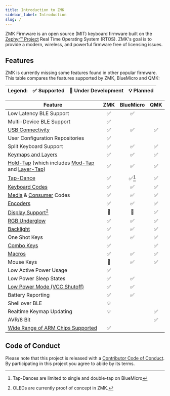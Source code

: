 ```yaml
---
title: Introduction to ZMK
sidebar_label: Introduction
slug: /
---
```


ZMK Firmware is an open source (MIT) keyboard
firmware built on the [Zephyr™ Project](https://zephyrproject.org/) Real Time Operating System (RTOS). ZMK's goal is to provide a modern, wireless, and powerful firmware free of licensing issues.

## Features

ZMK is currently missing some features found in other popular firmware. This table compares the features supported by ZMK, BlueMicro and QMK:

| Legend: | ✅ Supported | 🚧 Under Development | 💡 Planned |
| :------ | :----------- | :------------------- | :--------- |

| **Feature**                                                                                                                                                | ZMK | BlueMicro | QMK |
| ---------------------------------------------------------------------------------------------------------------------------------------------------------- | :-: | :-------: | :-: |
| Low Latency BLE Support                                                                                                                                    | ✅  |    ✅     |     |
| Multi-Device BLE Support                                                                                                                                   | ✅  |           |     |
| [USB Connectivity](keymaps/behaviors/outputs.md)                                                                                                           | ✅  |    ✅     | ✅  |
| User Configuration Repositories                                                                                                                            | ✅  |           |     |
| Split Keyboard Support                                                                                                                                     | ✅  |    ✅     | ✅  |
| [Keymaps and Layers](keymaps/behaviors/layers.md)                                                                                                          | ✅  |    ✅     | ✅  |
| [Hold-Tap](keymaps/behaviors/hold-tap.mdx) (which includes [Mod-Tap](keymaps/behaviors/mod-tap.md) and [Layer-Tap](keymaps/behaviors/layers.md#layer-tap)) | ✅  |    ✅     | ✅  |
| [Tap-Dance](keymaps/behaviors/tap-dance.mdx)                                                                                                               | ✅  |  ✅[^2]   | ✅  |
| [Keyboard Codes](keymaps/list-of-codes.mdx#keyboard)                                                                                                       | ✅  |    ✅     | ✅  |
| [Media](keymaps/list-of-codes.mdx#media-controls) & [Consumer](keymaps/list-of-codes.mdx#consumer-controls) Codes                                          | ✅  |    ✅     | ✅  |
| [Encoders](keymaps/encoders.md)                                                                                                                            | ✅  |    ✅     | ✅  |
| [Display Support](features/displays.md)[^1]                                                                                                                | 🚧  |    🚧     | ✅  |
| [RGB Underglow](features/underglow.md)                                                                                                                     | ✅  |    ✅     | ✅  |
| [Backlight](features/backlight.mdx)                                                                                                                        | ✅  |    ✅     | ✅  |
| One Shot Keys                                                                                                                                              | ✅  |    ✅     | ✅  |
| [Combo Keys](keymaps/combos.md)                                                                                                                            | ✅  |           | ✅  |
| [Macros](keymaps/behaviors/macros.md)                                                                                                                      | ✅  |    ✅     | ✅  |
| Mouse Keys                                                                                                                                                 | 🚧  |    ✅     | ✅  |
| Low Active Power Usage                                                                                                                                     | ✅  |           |     |
| Low Power Sleep States                                                                                                                                     | ✅  |    ✅     |     |
| [Low Power Mode (VCC Shutoff)](keymaps/behaviors/power.md)                                                                                                 | ✅  |    ✅     |     |
| Battery Reporting                                                                                                                                          | ✅  |    ✅     |     |
| Shell over BLE                                                                                                                                             | 💡  |           |     |
| Realtime Keymap Updating                                                                                                                                   | 💡  |           | ✅  |
| AVR/8 Bit                                                                                                                                                  |     |           | ✅  |
| [Wide Range of ARM Chips Supported](https://docs.zephyrproject.org/3.5.0/boards/index.html)                                                                | ✅  |           |     |

[^2]: Tap-Dances are limited to single and double-tap on BlueMicro
[^1]: OLEDs are currently proof of concept in ZMK.

## Code of Conduct

Please note that this project is released with a
[Contributor Code of Conduct](https://www.contributor-covenant.org/version/2/0/code_of_conduct/).
By participating in this project you agree to abide by its terms.
